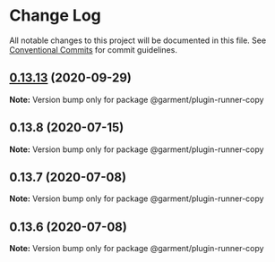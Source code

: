 # Change Log

All notable changes to this project will be documented in this file.
See [Conventional Commits](https://conventionalcommits.org) for commit guidelines.

## [0.13.13](https://github.com/Farfetch/garment/compare/v0.13.12...v0.13.13) (2020-09-29)

**Note:** Version bump only for package @garment/plugin-runner-copy





## 0.13.8 (2020-07-15)

**Note:** Version bump only for package @garment/plugin-runner-copy





## 0.13.7 (2020-07-08)

**Note:** Version bump only for package @garment/plugin-runner-copy





## 0.13.6 (2020-07-08)

**Note:** Version bump only for package @garment/plugin-runner-copy
